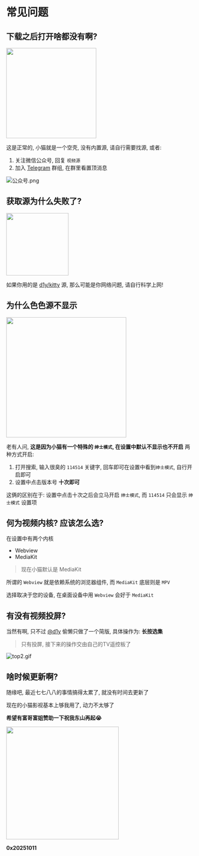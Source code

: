 # 常见问题

## 下载之后打开啥都没有啊?

<img src="https://s2.loli.net/2025/10/11/rvCFs7tyBZM4jpW.png" width="240" />

这是正常的, 小猫就是一个空壳, 没有内置源, 请自行需要找源, 或者:

1. 关注微信公众号, 回复 `视频源`
2. 加入 [Telegram](https://t.me/catmovie1145) 群组, 在群里看置顶消息

![公众号.png](https://s2.loli.net/2025/10/11/GP2tCEfmzDnVALX.png)

## 获取源为什么失败了?

<img src="https://s2.loli.net/2025/10/11/bnlmdEfNt4HTpCg.png" width="166" />

如果你用的是 [d1y/kitty](https://github.com/d1y/kitty) 源, 那么可能是你网络问题, 请自行科学上网!

## 为什么色色源不显示

<img src="https://s2.loli.net/2025/10/11/B5dCRzGfiVwPOsy.png" width="320" />

老有人问, **这是因为小猫有一个特殊的 `绅士模式`, 在设置中默认不显示也不开启**
两种方式开启:

1. 打开搜索, 输入很臭的 `114514` 关键字, 回车即可在设置中看到`绅士模式`, 自行开启即可
2. 设置中点击版本号 **十次即可**

这俩的区别在于: 设置中点击十次之后会立马开启 `绅士模式`, 而 `114514` 只会显示 `绅士模式` 设置项

## 何为视频内核? 应该怎么选?

在设置中有两个内核
- Webview
- MediaKit

> 现在小猫默认是 MediaKit

所谓的 `Webview` 就是依赖系统的浏览器组件, 而 `MediaKit` 底层则是 `MPV`

选择取决于您的设备, 在桌面设备中用 `Webview` 会好于 `MediaKit`

## 有没有视频投屏?

当然有啊, 只不过 [@d1y](https://github.com/d1y) 偷懒只做了一个简版, 具体操作为: **长按选集**

> 只有投屏, 接下来的操作交由自己的TV遥控板了

![top2.gif](https://s2.loli.net/2025/10/10/9GYusphafmFKM6U.gif)

## 啥时候更新啊?

随缘吧, 最近七七八八的事情搞得太累了, 就没有时间去更新了

现在的小猫影视基本上够我用了, 动力不太够了

**希望有富哥富姐赞助一下祝我东山再起😭**

<img src="https://s2.loli.net/2025/09/24/ByRvOsQhWzKLXNo.jpg" width="300" />

**0x20251011**